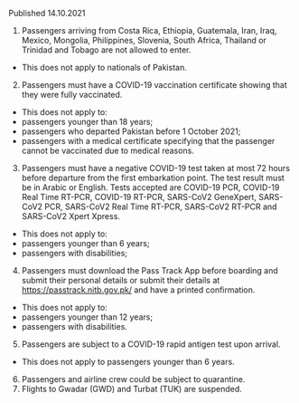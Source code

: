 Published 14.10.2021
1. Passengers arriving from Costa Rica, Ethiopia, Guatemala, Iran, Iraq, Mexico, Mongolia, Philippines, Slovenia, South Africa, Thailand or Trinidad and Tobago are not allowed to enter.
- This does not apply to nationals of Pakistan.
2. Passengers must have a COVID-19 vaccination certificate showing that they were fully vaccinated.
- This does not apply to:
- passengers younger than 18 years;
- passengers who departed Pakistan before 1 October 2021;
- passengers with a medical certificate specifying that the passenger cannot be vaccinated due to medical reasons.
3. Passengers must have a negative COVID-19 test taken at most 72 hours before departure from the first embarkation point. The test result must be in Arabic or English. Tests accepted are COVID-19 PCR, COVID-19 Real Time RT-PCR, COVID-19 RT-PCR, SARS-CoV2 GeneXpert, SARS-CoV2 PCR, SARS-CoV2 Real Time RT-PCR, SARS-CoV2 RT-PCR and SARS-CoV2 Xpert Xpress.
- This does not apply to:
- passengers younger than 6 years;
- passengers with disabilities;
4. Passengers must download the Pass Track App before boarding and submit their personal details or submit their details at <a href="https://passtrack.nitb.gov.pk/">https://passtrack.nitb.gov.pk/</a> and have a printed confirmation.
- This does not apply to:
- passengers younger than 12 years;
- passengers with disabilities.
5. Passengers are subject to a COVID-19 rapid antigen test upon arrival.
- This does not apply to passengers younger than 6 years.
6. Passengers and airline crew could be subject to quarantine.
7. Flights to Gwadar (GWD) and Turbat (TUK) are suspended.